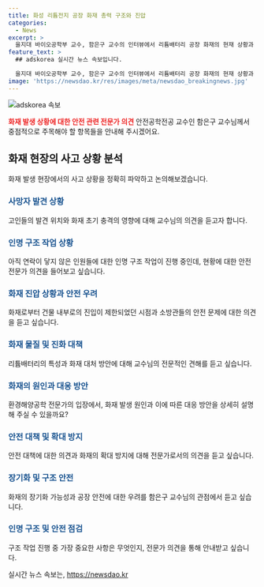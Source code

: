 ```yaml
---
title: 화성 리튬전지 공장 화재 총력 구조와 진압
categories:
  - News
excerpt: >
  을지대 바이오공학부 교수, 함은구 교수의 인터뷰에서 리튬배터리 공장 화재의 현재 상황과 안전 문제, 구조 작업 등이 진행 중임을 확인했습니다. 사망자 9명, 연락두절자 15명 등이 나왔고, 첫 폭발 충격과 건물 내부 진입, 리튬배터리의 특성에 대한 우려, 추가 폭발 가능성, 화재 대책 등이 주요 관심사로 등장했습니다. 최악의 상황을 막아낸 것인지, 화재 지속 및 붕괴 가능성, 구조 작업의 중요성에 대한 질문들이 더해졌습니다.
feature_text: >
  ## adskorea 실시간 뉴스 속보입니다.

  을지대 바이오공학부 교수, 함은구 교수의 인터뷰에서 리튬배터리 공장 화재의 현재 상황과 안전 문제, 구조 작업 등이 진행 중임을 확인했습니다. 사망자 9명, 연락두절자 15명 등이 나왔고, 첫 폭발 충격과 건물 내부 진입, 리튬배터리의 특성에 대한 우려, 추가 폭발 가능성, 화재 대책 등이 주요 관심사로 등장했습니다. 최악의 상황을 막아낸 것인지, 화재 지속 및 붕괴 가능성, 구조 작업의 중요성에 대한 질문들이 더해졌습니다.
image: 'https://newsdao.kr/res/images/meta/newsdao_breakingnews.jpg'
---
```


<p><img src="https://newsdao.kr/res/images/meta/newsdao_breakingnews.jpg" alt="adskorea 속보" /></p>

<p><b><span style="color: #ee2323;">화재 발생 상황에 대한 안전 관련 전문가 의견</span></b>
안전공학전공 교수인 함은구 교수님께서 중점적으로 주목해야 할 항목들을 안내해 주시겠어요.</p>

<h2 data-ke-size="size26">화재 현장의 사고 상황 분석</h2>

<p>화재 발생 현장에서의 사고 상황을 정확히 파악하고 논의해보겠습니다.</p>

<h3><b><span style="color: #1a5490;">사망자 발견 상황</span></b></h3>

<p>고인들의 발견 위치와 화재 초기 충격의 영향에 대해 교수님의 의견을 듣고자 합니다.</p>

<h3><b><span style="color: #1a5490;">인명 구조 작업 상황</span></b></h3>

<p>아직 연락이 닿지 않은 인원들에 대한 인명 구조 작업이 진행 중인데, 현황에 대한 안전 전문가 의견을 들어보고 싶습니다.</p>

<h3><b><span style="color: #1a5490;">화재 진압 상황과 안전 우려</span></b></h3>

<p>화재로부터 건물 내부로의 진입이 제한되었던 시점과 소방관들의 안전 문제에 대한 의견을 듣고 싶습니다.</p>

<h3><b><span style="color: #1a5490;">화재 물질 및 진화 대책</span></b></h3>

<p>리튬배터리의 특성과 화재 대처 방안에 대해 교수님의 전문적인 견해를 듣고 싶습니다.</p>

<h3><b><span style="color: #1a5490;">화재의 원인과 대응 방안</span></b></h3>

<p>환경해양공학 전문가의 입장에서, 화재 발생 원인과 이에 따른 대응 방안을 상세히 설명해 주실 수 있을까요?</p>

<h3><b><span style="color: #1a5490;">안전 대책 및 확대 방지</span></b></h3>

<p>안전 대책에 대한 의견과 화재의 확대 방지에 대해 전문가로서의 의견을 듣고 싶습니다.</p>

<h3><b><span style="color: #1a5490;">장기화 및 구조 안전</span></b></h3>

<p>화재의 장기화 가능성과 공장 안전에 대한 우려를 함은구 교수님의 관점에서 듣고 싶습니다.</p>

<h3><b><span style="color: #1a5490;">인명 구조 및 안전 점검</span></b></h3>

<p>구조 작업 진행 중 가장 중요한 사항은 무엇인지, 전문가 의견을 통해 안내받고 싶습니다.</p>
실시간 뉴스 속보는, <a href="https://newsdao.kr" rel="dofollow">https://newsdao.kr</a>


